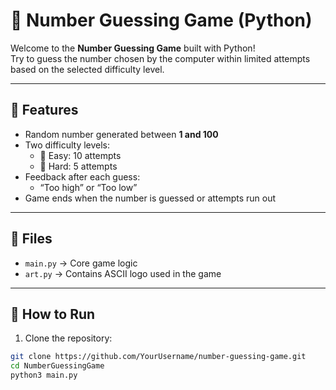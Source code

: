 # 🎯 Number Guessing Game (Python)

Welcome to the **Number Guessing Game** built with Python!  
Try to guess the number chosen by the computer within limited attempts based on the selected difficulty level.

---

## 📌 Features

- Random number generated between **1 and 100**
- Two difficulty levels:
  - 🔹 Easy: 10 attempts
  - 🔸 Hard: 5 attempts
- Feedback after each guess:
  - “Too high” or “Too low”
- Game ends when the number is guessed or attempts run out

---

## 📁 Files

- `main.py` → Core game logic
- `art.py` → Contains ASCII logo used in the game

---

## 🚀 How to Run

1. Clone the repository:

```bash
git clone https://github.com/YourUsername/number-guessing-game.git
cd NumberGuessingGame
python3 main.py
